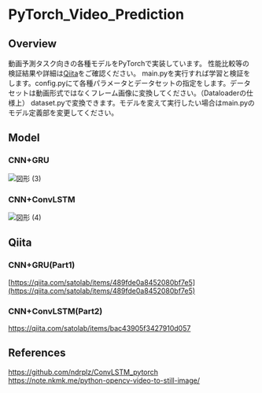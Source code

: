 # PyTorch_Video_Prediction
## Overview
動画予測タスク向きの各種モデルをPyTorchで実装しています。
性能比較等の検証結果や詳細は[Qiita](https://qiita.com/satolab/items/489fde0a8452080bf7e5)をご確認ください。
main.pyを実行すれば学習と検証をします。config.pyにて各種パラメータとデータセットの指定をします。データセットは動画形式ではなくフレーム画像に変換してください。（Dataloaderの仕様上）
dataset.pyで変換できます。モデルを変えて実行したい場合はmain.pyのモデル定義部を変更してください。

## Model
### CNN+GRU
![図形 (3)](https://user-images.githubusercontent.com/56526560/167286624-91a052a0-f10e-4725-aa95-5efe909ce82e.jpg)
### CNN+ConvLSTM
![図形 (4)](https://user-images.githubusercontent.com/56526560/167286627-985efea0-5018-4687-8478-63b075cad64e.jpg)


## Qiita
### CNN+GRU(Part1)
[https://qiita.com/satolab/items/489fde0a8452080bf7e5](https://qiita.com/satolab/items/489fde0a8452080bf7e5)
### CNN+ConvLSTM(Part2)
https://qiita.com/satolab/items/bac43905f3427910d057

## References 
https://github.com/ndrplz/ConvLSTM_pytorch
https://note.nkmk.me/python-opencv-video-to-still-image/
